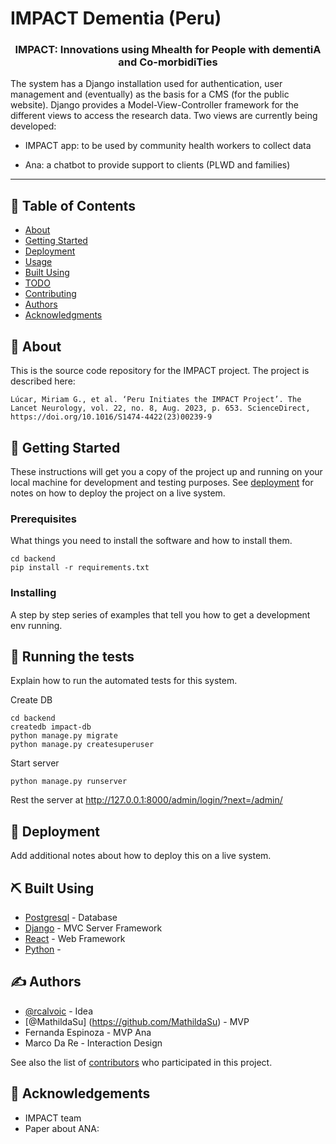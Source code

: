 # IMPACT Dementia (Peru)

<h3 align="center">IMPACT: Innovations using Mhealth for People with dementiA
and Co-morbidiTies  </h3>


 The system has a Django installation used for authentication, user management and (eventually) as the basis for a CMS (for the public website). Django provides a Model-View-Controller framework for the different views to access the research data. 
Two views are currently being developed: 
  
- IMPACT app: to be used by community health workers to collect data
  
- Ana: a chatbot to provide support to clients (PLWD and families)
---

## 📝 Table of Contents
- [About](#about)
- [Getting Started](#getting_started)
- [Deployment](#deployment)
- [Usage](#usage)
- [Built Using](#built_using)
- [TODO](../TODO.md)
- [Contributing](../CONTRIBUTING.md)
- [Authors](#authors)
- [Acknowledgments](#acknowledgement)

## 🧐 About <a name = "about"></a>
This is the source code repository for the IMPACT project. The project is described here:
```
Lúcar, Miriam G., et al. ‘Peru Initiates the IMPACT Project’. The Lancet Neurology, vol. 22, no. 8, Aug. 2023, p. 653. ScienceDirect, https://doi.org/10.1016/S1474-4422(23)00239-9
```


## 🏁 Getting Started <a name = "getting_started"></a>
These instructions will get you a copy of the project up and running on your local machine for development and testing purposes. See [deployment](#deployment) for notes on how to deploy the project on a live system.

### Prerequisites
What things you need to install the software and how to install them.

```
cd backend
pip install -r requirements.txt
```

### Installing
A step by step series of examples that tell you how to get a development env running.



## 🔧 Running the tests <a name = "tests"></a>
Explain how to run the automated tests for this system.

Create DB
```
cd backend 
createdb impact-db
python manage.py migrate
python manage.py createsuperuser
```

Start server
```
python manage.py runserver  
```
Rest the server at http://127.0.0.1:8000/admin/login/?next=/admin/



## 🚀 Deployment <a name = "deployment"></a>
Add additional notes about how to deploy this on a live system.

## ⛏️ Built Using <a name = "built_using"></a>
- [Postgresql](https://www.postgresql.org) - Database
- [Django](https://www.djangoproject.com) - MVC Server Framework
- [React](https://vuejs.org/) - Web Framework
- [Python](https://www.python.org) - 

## ✍️ Authors <a name = "authors"></a>
- [@rcalvoic](https://github.com/rcalvoic) - Idea
- [@MathildaSu] (https://github.com/MathildaSu) - MVP
- Fernanda Espinoza - MVP Ana
- Marco Da Re - Interaction Design

See also the list of [contributors](https://www.impact-dementia.org) who participated in this project.

## 🎉 Acknowledgements <a name = "acknowledgement"></a>
- IMPACT team
- Paper about ANA: 
